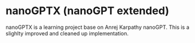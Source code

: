# nanoGPTX (nanoGPT extended)

nanoGPTX is a learning project base on Anrej Karpathy nanoGPT. This is a slighlty improved and cleaned up implementation.